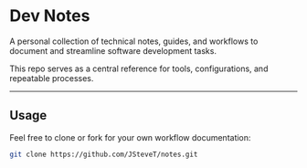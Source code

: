 # Dev Notes

A personal collection of technical notes, guides, and workflows to document and streamline software development tasks.

This repo serves as a central reference for tools, configurations, and repeatable processes.

---

## Usage

Feel free to clone or fork for your own workflow documentation:

```bash
git clone https://github.com/JSteveT/notes.git
```

